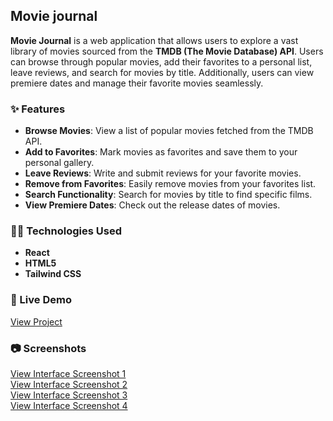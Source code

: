 ## Movie journal

**Movie Journal** is a web application that allows users to explore a vast library of movies sourced from the **TMDB (The Movie Database) API**. Users can browse through popular movies, add their favorites to a personal list, leave reviews, and search for movies by title. Additionally, users can view premiere dates and manage their favorite movies seamlessly.

### ✨ Features

- **Browse Movies**: View a list of popular movies fetched from the TMDB API.
- **Add to Favorites**: Mark movies as favorites and save them to your personal gallery.
- **Leave Reviews**: Write and submit reviews for your favorite movies.
- **Remove from Favorites**: Easily remove movies from your favorites list.
- **Search Functionality**: Search for movies by title to find specific films.
- **View Premiere Dates**: Check out the release dates of movies.

### 🧑‍💻 Technologies Used

- **React**
- **HTML5**
- **Tailwind CSS**

### 🚀 Live Demo

<a href="https://movie-journal-afxj.onrender.com" target="_blank" rel="noopener noreferrer">View Project</a>   

### 📷 Screenshots

<a href="https://github.com/inna-shchokina/Movie-journal/blob/main/screens_movie_journal/Movie_journal-1.jpg?raw=true" rel="noopener noreferrer">View Interface Screenshot 1</a> 
<br>
<a href="https://github.com/inna-shchokina/Movie-journal/blob/main/screens_movie_journal/Movie_journal-2.jpg?raw=true" target="_blank" rel="noopener noreferrer">View Interface Screenshot 2</a>
<br>
<a href="https://github.com/inna-shchokina/Movie-journal/blob/main/screens_movie_journal/Movie_journal-3.jpg?raw=true" target="_blank" rel="noopener noreferrer">View Interface Screenshot 3</a>
<br>
<a href="https://github.com/inna-shchokina/Movie-journal/blob/main/screens_movie_journal/Movie_journal-4.jpg?raw=true" target="_blank" rel="noopener noreferrer">View Interface Screenshot 4</a> 
